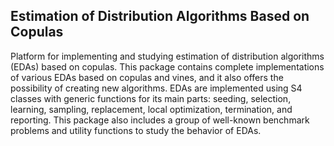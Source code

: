 Estimation of Distribution Algorithms Based on Copulas
------------------------------------------------------

Platform for implementing and studying estimation of distribution
algorithms (EDAs) based on copulas. This package contains complete
implementations of various EDAs based on copulas and vines, and it
also offers the possibility of creating new algorithms. EDAs are
implemented using S4 classes with generic functions for its main
parts: seeding, selection, learning, sampling, replacement, local
optimization, termination, and reporting. This package also includes a
group of well-known benchmark problems and utility functions to study
the behavior of EDAs.
